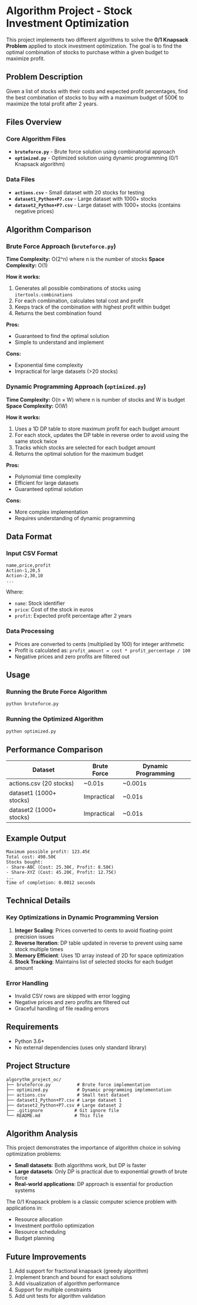 # Algorithm Project - Stock Investment Optimization

This project implements two different algorithms to solve the **0/1 Knapsack Problem** applied to stock investment optimization. The goal is to find the optimal combination of stocks to purchase within a given budget to maximize profit.

## Problem Description

Given a list of stocks with their costs and expected profit percentages, find the best combination of stocks to buy with a maximum budget of 500€ to maximize the total profit after 2 years.

## Files Overview

### Core Algorithm Files

- **`bruteforce.py`** - Brute force solution using combinatorial approach
- **`optimized.py`** - Optimized solution using dynamic programming (0/1 Knapsack algorithm)

### Data Files

- **`actions.csv`** - Small dataset with 20 stocks for testing
- **`dataset1_Python+P7.csv`** - Large dataset with 1000+ stocks
- **`dataset2_Python+P7.csv`** - Large dataset with 1000+ stocks (contains negative prices)

## Algorithm Comparison

### Brute Force Approach (`bruteforce.py`)

**Time Complexity:** O(2^n) where n is the number of stocks
**Space Complexity:** O(1)

**How it works:**
1. Generates all possible combinations of stocks using `itertools.combinations`
2. For each combination, calculates total cost and profit
3. Keeps track of the combination with highest profit within budget
4. Returns the best combination found

**Pros:**
- Guaranteed to find the optimal solution
- Simple to understand and implement

**Cons:**
- Exponential time complexity
- Impractical for large datasets (>20 stocks)

### Dynamic Programming Approach (`optimized.py`)

**Time Complexity:** O(n × W) where n is number of stocks and W is budget
**Space Complexity:** O(W)

**How it works:**
1. Uses a 1D DP table to store maximum profit for each budget amount
2. For each stock, updates the DP table in reverse order to avoid using the same stock twice
3. Tracks which stocks are selected for each budget amount
4. Returns the optimal solution for the maximum budget

**Pros:**
- Polynomial time complexity
- Efficient for large datasets
- Guaranteed optimal solution

**Cons:**
- More complex implementation
- Requires understanding of dynamic programming

## Data Format

### Input CSV Format
```csv
name,price,profit
Action-1,20,5
Action-2,30,10
...
```

Where:
- `name`: Stock identifier
- `price`: Cost of the stock in euros
- `profit`: Expected profit percentage after 2 years

### Data Processing
- Prices are converted to cents (multiplied by 100) for integer arithmetic
- Profit is calculated as: `profit_amount = cost * profit_percentage / 100`
- Negative prices and zero profits are filtered out

## Usage

### Running the Brute Force Algorithm
```bash
python bruteforce.py
```

### Running the Optimized Algorithm
```bash
python optimized.py
```

## Performance Comparison

| Dataset | Brute Force | Dynamic Programming |
|---------|-------------|-------------------|
| actions.csv (20 stocks) | ~0.01s | ~0.001s |
| dataset1 (1000+ stocks) | Impractical | ~0.01s |
| dataset2 (1000+ stocks) | Impractical | ~0.01s |

## Example Output

```
Maximum possible profit: 123.45€
Total cost: 498.50€
Stocks bought:
- Share-ABC (Cost: 25.30€, Profit: 8.50€)
- Share-XYZ (Cost: 45.20€, Profit: 12.75€)
...
Time of completion: 0.0012 seconds
```

## Technical Details

### Key Optimizations in Dynamic Programming Version

1. **Integer Scaling**: Prices converted to cents to avoid floating-point precision issues
2. **Reverse Iteration**: DP table updated in reverse to prevent using same stock multiple times
3. **Memory Efficient**: Uses 1D array instead of 2D for space optimization
4. **Stock Tracking**: Maintains list of selected stocks for each budget amount

### Error Handling

- Invalid CSV rows are skipped with error logging
- Negative prices and zero profits are filtered out
- Graceful handling of file reading errors

## Requirements

- Python 3.6+
- No external dependencies (uses only standard library)

## Project Structure

```
algorythm_project_oc/
├── bruteforce.py          # Brute force implementation
├── optimized.py           # Dynamic programming implementation
├── actions.csv            # Small test dataset
├── dataset1_Python+P7.csv # Large dataset 1
├── dataset2_Python+P7.csv # Large dataset 2
├── .gitignore            # Git ignore file
└── README.md             # This file
```

## Algorithm Analysis

This project demonstrates the importance of algorithm choice in solving optimization problems:

- **Small datasets**: Both algorithms work, but DP is faster
- **Large datasets**: Only DP is practical due to exponential growth of brute force
- **Real-world applications**: DP approach is essential for production systems

The 0/1 Knapsack problem is a classic computer science problem with applications in:
- Resource allocation
- Investment portfolio optimization
- Resource scheduling
- Budget planning

## Future Improvements

1. Add support for fractional knapsack (greedy algorithm)
2. Implement branch and bound for exact solutions
3. Add visualization of algorithm performance
4. Support for multiple constraints
5. Add unit tests for algorithm validation